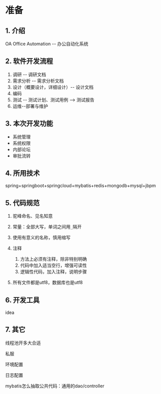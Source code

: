 # 准备

## 1. 介绍

OA Office Automation -- 办公自动化系统



## 2. 软件开发流程

1. 调研 --  调研文档
2. 需求分析 -- 需求分析文档
3. 设计（概要设计，详细设计）-- 设计文档
4. 编码 
5. 测试 -- 测试计划、测试用例 --> 测试报告
6. 运维--部署与维护

## 3. 本次开发功能

- 系统管理
- 系统权限
- 内部论坛
- 审批流转

## 4.  所用技术

spring+springboot+springcloud+mybatis+redis+mongodb+mysql+jbpm

## 5. 代码规范

1. 驼峰命名、见名知意

2. 常量：全部大写，单词之间用`_`隔开

3. 使用有意义的名称，慎用缩写
4. 注释
   1. 方法上必须有注释，除非特别明确
   2. 代码中加入适当空行，增强可读性
   3. 逻辑性代码，加入注释，说明步骤
5. 所有文件都是utf8，数据库也是utf8

## 6. 开发工具

idea

## 7. 其它

线程池开多大合适

私服

环境配置

日志配置

mybatis怎么抽取公共代码：通用的dao/controller